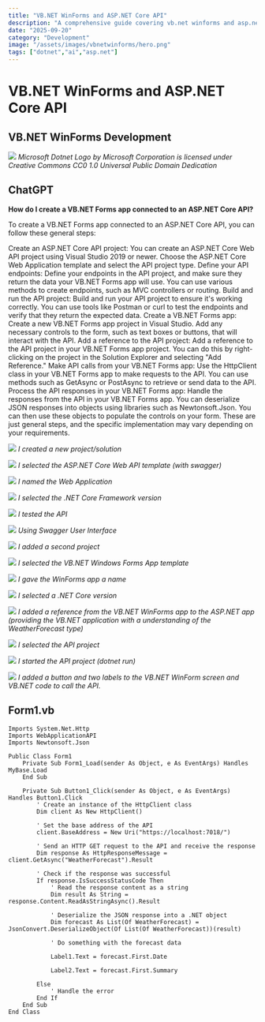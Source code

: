 ```yaml
---
title: "VB.NET WinForms and ASP.NET Core API"
description: "A comprehensive guide covering vb.net winforms and asp.net core api"
date: "2025-09-20"
category: "Development"
image: "/assets/images/vbnetwinforms/hero.png"
tags: ["dotnet","ai","asp.net"]
---
```


# VB.NET WinForms and ASP.NET Core API

## VB.NET WinForms Development

![](/assets/images/vbnetwinforms/net-logo.svg)
*Microsoft Dotnet Logo by Microsoft Corporation is licensed under Creative Commons CC0 1.0 Universal Public Domain Dedication*


## ChatGPT

**How do I create a VB.NET Forms app connected to an ASP.NET Core API?**

To create a VB.NET Forms app connected to an ASP.NET Core API, you can follow these general steps:

Create an ASP.NET Core API project:
You can create an ASP.NET Core Web API project using Visual Studio 2019 or newer. Choose the ASP.NET Core Web Application template and select the API project type.
Define your API endpoints:
Define your endpoints in the API project, and make sure they return the data your VB.NET Forms app will use. You can use various methods to create endpoints, such as MVC controllers or routing.
Build and run the API project:
Build and run your API project to ensure it's working correctly. You can use tools like Postman or curl to test the endpoints and verify that they return the expected data.
Create a VB.NET Forms app:
Create a new VB.NET Forms app project in Visual Studio. Add any necessary controls to the form, such as text boxes or buttons, that will interact with the API.
Add a reference to the API project:
Add a reference to the API project in your VB.NET Forms app project. You can do this by right-clicking on the project in the Solution Explorer and selecting "Add Reference."
Make API calls from your VB.NET Forms app:
Use the HttpClient class in your VB.NET Forms app to make requests to the API. You can use methods such as GetAsync or PostAsync to retrieve or send data to the API.
Process the API responses in your VB.NET Forms app:
Handle the responses from the API in your VB.NET Forms app. You can deserialize JSON responses into objects using libraries such as Newtonsoft.Json. You can then use these objects to populate the controls on your form.
These are just general steps, and the specific implementation may vary depending on your requirements.

![](/assets/images/vbnetwinforms/capture20230127-001-1011x676.png)
*I created a new project/solution*

![](/assets/images/vbnetwinforms/capture20230127-002-1011x676.png)
*I selected the ASP.NET Core Web API template (with swagger)*

![](/assets/images/vbnetwinforms/capture20230127-003-1013x671.png)
*I named the Web Application*

![](/assets/images/vbnetwinforms/capture20230127-004-1012x674.png)
*I selected the .NET Core Framework version*

![](/assets/images/vbnetwinforms/capture20230127-005-1368x730.png)
*I tested the API*

![](/assets/images/vbnetwinforms/capture20230127-006-1045x572.png)
*Using Swagger User Interface*

![](/assets/images/vbnetwinforms/capture20230127-007-741x590.png)
*I added a second project*

![](/assets/images/vbnetwinforms/captureaa-05-1011x676.png)
*I selected the VB.NET Windows Forms App template*

![](/assets/images/vbnetwinforms/captureaa-06-1011x672.png)
*I gave the WinForms app a name*

![](/assets/images/vbnetwinforms/captureaa-07-1012x674.png)
*I selected a .NET Core version*

![](/assets/images/vbnetwinforms/captureaa-08-828x653.png)
*I added a reference from the VB.NET WinForms app to the ASP.NET app (providing the VB.NET application with a understanding of the WeatherForecast type)*

![](/assets/images/vbnetwinforms/20230128-783x541.png)
*I selected the API project*

![](/assets/images/vbnetwinforms/capture20230127-008-1036x703.png)
*I started the API project (dotnet run)*

![](/assets/images/vbnetwinforms/capture20230127-009-1369x729.png)
*I added a button and two labels to the VB.NET WinForm screen and VB.NET code to call the API.*


## Form1.vb

```text
Imports System.Net.Http
Imports WebApplicationAPI
Imports Newtonsoft.Json

Public Class Form1
    Private Sub Form1_Load(sender As Object, e As EventArgs) Handles MyBase.Load
    End Sub

    Private Sub Button1_Click(sender As Object, e As EventArgs) Handles Button1.Click
        ' Create an instance of the HttpClient class
        Dim client As New HttpClient()

        ' Set the base address of the API
        client.BaseAddress = New Uri("https://localhost:7018/")

        ' Send an HTTP GET request to the API and receive the response
        Dim response As HttpResponseMessage = client.GetAsync("WeatherForecast").Result

        ' Check if the response was successful
        If response.IsSuccessStatusCode Then
            ' Read the response content as a string
            Dim result As String = response.Content.ReadAsStringAsync().Result

            ' Deserialize the JSON response into a .NET object
            Dim forecast As List(Of WeatherForecast) = JsonConvert.DeserializeObject(Of List(Of WeatherForecast))(result)

            ' Do something with the forecast data

            Label1.Text = forecast.First.Date

            Label2.Text = forecast.First.Summary

        Else
            ' Handle the error
        End If
    End Sub
End Class
```

